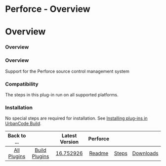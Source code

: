 
Perforce - Overview
===================

# Overview



### Overview




 


### Overview


Support for the Perforce source control management system


### Compatibility


The
 steps in this plug-in run on all supported platforms.


### Installation


No special steps are required for 
installation. See [Installing plug-ins in UrbanCode 
Build](http://www-01.ibm.com/support/knowledgecenter/#!/SS8NMD_6.1.0/com.ibm.ucbuild.doc/topics/plugin_ch.html 
"Installing plug-ins in UrbanCode Build").




|Back to ...||Latest Version|Perforce |||
| :---: | :---: | :---: | :---: | :---: | :---: |
|[All Plugins](../../index.md)|[Build Plugins](../README.md)|[16.752926](https://raw.githubusercontent.com/UrbanCode/IBM-UCB-PLUGINS/main/files/Perforce/Perforce-16.752926.zip)|[Readme](README.md)|[Steps](steps.md)|[Downloads](downloads.md)|
